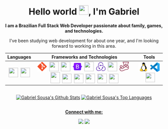 <h1 align="center">Hello world <img src="https://raw.githubusercontent.com/MartinHeinz/MartinHeinz/master/wave.gif" width="30px" height="30px">, I'm Gabriel</h1>

<p align="center"><strong> I am a Brazilian Full Stack Web Developer passionate about family, games, and technologies.</strong></p>
<p align="center"> I've been studying web development for about one year, and I'm looking forward to working in this area.</p>

<div id='lojc' align="center">

| Languages  | Frameworks and Technologies | Tools |  
|---|---|---|
|<div id='lojc' align="center"><img src="https://cdn.jsdelivr.net/gh/devicons/devicon/icons/javascript/javascript-original.svg" width="30" height="30"/>&nbsp;&nbsp;<img src="https://cdn.jsdelivr.net/gh/devicons/devicon/icons/typescript/typescript-plain.svg" width="30" height="30"/></div>|<div id='lojc' align="center"><img src="https://github.com/devicons/devicon/blob/master/icons/git/git-original.svg" width="30" height="30"/>&nbsp;&nbsp;<img src="https://cdn.jsdelivr.net/gh/devicons/devicon/icons/html5/html5-original.svg" width="30" height="30"/>&nbsp;&nbsp;<img src="https://cdn.jsdelivr.net/gh/devicons/devicon/icons/css3/css3-original.svg" width="30" height="30"/>&nbsp;&nbsp;<img src="https://github.com/devicons/devicon/blob/master/icons/bootstrap/bootstrap-original.svg" width="30" height="30"/>&nbsp;&nbsp;<img src="https://cdn.jsdelivr.net/gh/devicons/devicon/icons/react/react-original.svg" width="30" height="30"/>&nbsp;&nbsp;<img src="https://github.com/devicons/devicon/blob/1119b9f84c0290e0f0b38982099a2bd027a48bf1/icons/redux/redux-original.svg" width="30" height="30"/>&nbsp;&nbsp;<img src="https://testing-library.com/img/octopus-128x128.png" width="30" height="30"/>&nbsp;&nbsp;<img src="https://github.com/devicons/devicon/blob/master/icons/jest/jest-plain.svg" width="30" height="30"/>&nbsp;&nbsp;<img src="https://img.icons8.com/color/344/docker.png" width="30" height="35"/>&nbsp;&nbsp;<img src="https://www.seekpng.com/png/full/525-5256723_docker-compose-logo.png" width="30" height="30"/>&nbsp;&nbsp;<img src="https://cdn.jsdelivr.net/gh/devicons/devicon/icons/mysql/mysql-original.svg" width="30" height="30"/>&nbsp;&nbsp;<img src="https://cdn.jsdelivr.net/gh/devicons/devicon/icons/sequelize/sequelize-original.svg" width="30" height="30"/>&nbsp;&nbsp;<img src="https://cdn.jsdelivr.net/gh/devicons/devicon/icons/nodejs/nodejs-original.svg" width="30" height="30"/>&nbsp;&nbsp;<img src="https://cdn.jsdelivr.net/gh/devicons/devicon/icons/mongodb/mongodb-original.svg" width="30" height="30"/></div>|<div id='lojc' align="center"><img src="https://github.com/devicons/devicon/blob/master/icons/linux/linux-original.svg" width="30" height="30"/>&nbsp;&nbsp;<img src="https://github.com/devicons/devicon/blob/master/icons/vscode/vscode-original.svg" width="30" height="30"/>&nbsp;&nbsp;<img src="https://www.nicepng.com/png/full/52-520535_free-files-github-github-icon-png-white.png" width="30" height="30" background-color="white"/></div>|

## 

<div align="center">
  <a href="https://github.com/gabrielsousa-git/github-readme-stats"><img height="165em" alt="Gabriel Sousa's Github Stats" src="https://github-readme-stats-sigma-five.vercel.app/api?username=gabrielsousa-git&show_icons=true&theme=react&bg_color=0D1117&include_all_commits=true&count_private=true" /></a>
  <a href="https://github.com/gabrielsousa-git/github-readme-stats"><img height="165em" alt="Gabriel Sousa's Top Languages" src="https://github-readme-stats-sigma-five.vercel.app/api/top-langs/?username=gabrielsousa-git&langs_count=8&count_private=true&layout=compact&theme=react&bg_color=0D1117"/>
</div>

##

<strong>Connect with me:</strong>
<div>
  <a href = "mailto:gabrielsousa224.gs@gmail.com"><img src="https://img.shields.io/badge/-Gmail-%23333?style=for-the-badge&logo=gmail&logoColor=white" target="_blank"></a>
  <a href="https://www.linkedin.com/in/gabriel-dev-biotec/" target="_blank"><img src="https://img.shields.io/badge/-LinkedIn-%230077B5?style=for-the-badge&logo=linkedin&logoColor=white" target="_blank"></a> 
</div>
